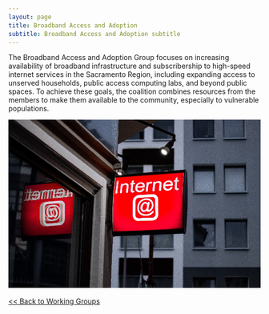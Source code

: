 ```yaml
---
layout: page
title: Broadband Access and Adoption
subtitle: Broadband Access and Adoption subtitle
---
```

The Broadband Access and Adoption Group focuses on increasing availability of broadband infrastructure and subscribership to high-speed internet services in the Sacramento Region, including expanding access to unserved households, public access computing labs, and beyond public spaces. To achieve these goals, the coalition combines resources from the members to make them available to the community, especially to vulnerable populations.

![](/assets/uploads/leon-seibert-2m71l9fa6mg-unsplash.jpg)

[<< Back to Working Groups](/working-groups)